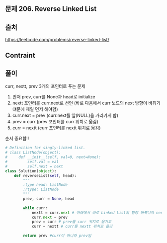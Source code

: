 ## 문제 206. Reverse Linked List

## 출처
https://leetcode.com/problems/reverse-linked-list/

## Contraint

## 풀이
curr, nextt, prev 3개의 포인터로 푸는 문제

1. 먼저 prev, curr를 None과 head로 initialize
2. nextt 포인터를 curr.next로 선언 (바로 다음에서 curr 노드의 next 방향이 바뀌기 떄문에 제일 먼저 해야함)
3. curr.next = prev (curr.next를 앞(NULL)을 가리키게 함)
4. prev = curr (prev 포인터를 curr 위치로 옮김)
5. curr = nextt (curr 포인터를 nextt 위치로 옮김)

순서 중요함!!

```python
# Definition for singly-linked list.
# class ListNode(object):
#     def __init__(self, val=0, next=None):
#         self.val = val
#         self.next = next
class Solution(object):
    def reverseList(self, head):
        """
        :type head: ListNode
        :rtype: ListNode
        """
        prev, curr = None, head
        
        while curr:
            nextt = curr.next # 아래에서 바로 Linked List의 방향 바뀌니까 nextt 제일 먼저 옮겨야 함
            curr.next = prev
            prev = curr # prev를 curr 위치로 옮기고
            curr = nextt # curr를 nextt 위치로 옮김
        
        return prev #curr이 아니라 prev임
            
            
        
```
